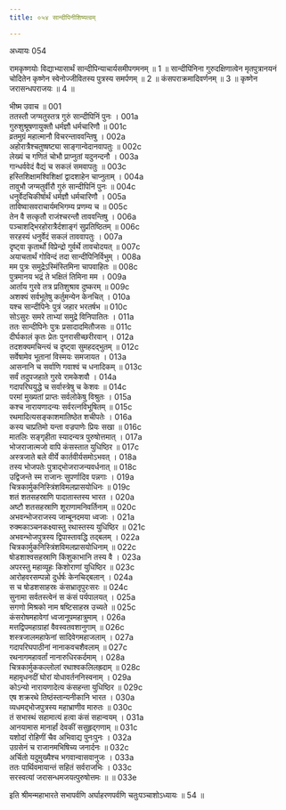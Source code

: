 ```yaml
---
title: ०५४ सान्दीपिनीशिष्यत्वम्

---
```

अध्यायः 054

रामकृष्णयोः विद्याभ्यासार्थं सान्दीपिन्याचार्यसमीपगमनम् ॥ 1 ॥ सान्दीपिनिना गुरुदक्षिणात्वेन मृतपुत्रानयनं चोदितेन कृष्णेन स्वेनोज्जीवितस्य पुत्रस्य समर्पणम् ॥ 2 ॥ कंसपराक्रमादिवर्णनम् ॥ 3 ॥ कृष्णेन जरासन्धपराजयः ॥ 4 ॥

भीष्म उवाच ॥	001  
ततस्तौ जग्मतुस्तत्र गुरुं सान्दीपिनिं पुनः ।	001a  
गुरुशुश्रूषणायुक्तौ धर्मज्ञौ धर्मचारिणौ ॥	001c  
व्रतमुग्रं महात्मानौ विचरन्ताववन्तिषु ।	002a  
अहोरात्रैश्चतुष्षष्ट्या साङ्गान्वेदानवापतुः ॥	002c  
लेख्यं च गणितं चोभौ प्राप्नुतां यदुनन्दनौ ।	003a  
गान्धर्ववेदं वैद्यं च सकलं समवापतुः ॥	003c  
हस्तिशिक्षामश्विशिक्षां द्वादशाहेन चाप्नुताम् ।	004a  
तावुभौ जग्मतुर्वीरौ गुरुं सान्दीपिनिं पुनः ॥	004c  
धनुर्वेदचिकीर्षार्थं धर्मज्ञौ धर्मचारिणौ ।	005a  
ताविष्वासवराचार्यमभिगम्य प्रणम्य च ॥	005c  
तेन वै सत्कृतौ राजंश्चरन्तौ ताववन्तिषु ।	006a  
पञ्चाशद्भिरहोरात्रैर्दशाङ्गं सुप्रतिष्ठितम् ॥	006c  
सरहस्यं धनुर्वेदं सकलं ताववापतुः ।	007a  
दृष्ट्वा कृतार्थो विप्रेन्द्रो गुर्वर्थे तावचोदयत् ॥	007c  
अयाचतार्थं गोविन्दं तदा सान्दीपिनिर्विभुम् ।	008a  
मम पुत्रः समुद्रेऽस्मिंस्तिमिना चापवाहितः ॥	008c  
पुत्रमानय भद्रं ते भक्षितं तिमिना मम ।	009a  
आर्ताय गुरवे तत्र प्रतिशुश्राव दुष्करम् ॥	009c  
अशक्यं सर्वभूतेषु कर्तुमन्येन केनचित् ।	010a  
यश्च सान्दीपिनेः पुत्रं जहार भरतर्षभ ॥	010c  
सोऽसुरः समरे ताभ्यां समुद्रे विनिपातितः ।	011a  
ततः सान्दीपिनेः पुत्रः प्रसादादमितौजसः ॥	011c  
दीर्घकालं कृतः प्रेतः पुनरासीच्छरीरवान् ।	012a  
तदशक्यमचिन्त्यं च दृष्ट्वा सुमहदद्भुतम् ॥	012c  
सर्वेषामेव भूतानां विस्मयः समजायत ।	013a  
आसनानि च सर्वाणि गवाश्वं च धनादिकम् ॥	013c  
सर्वं तदुपजहाते गुरवे रामकेशवौ ।	014a  
गदापरिघयुद्धे च सर्वास्त्रेषु च केशवः ॥	014c  
परमां मुख्यतां प्राप्तः सर्वलोकेषु विश्रुतः ।	015a  
कश्च नारायणादन्यः सर्वरत्नविभूषितम् ॥	015c  
रथमादित्यसङ्काशमातिष्ठेत शचीपतेः ।	016a  
कस्य चाप्रतिमो यन्ता वज्रपाणेः प्रियः सखा ॥	016c  
मातलिः सङ्गृहीता स्यादन्यत्र पुरुषोत्तमात् ।	017a  
भोजराजात्मजो वापि कंसस्तात युधिष्ठिर ॥	017c  
अस्त्रजाते बले वीर्ये कार्तवीर्यसमोऽभवत् ।	018a  
तस्य भोजपतेः पुत्राद्भोजराजन्यवर्धनात् ॥	018c  
उद्विजन्ते स्म राजानः सुपर्णादिव पन्नगाः ।	019a  
चित्रकार्मुकनिस्त्रिंशविमलप्रासयोधिनः ॥	019c  
शतं शतसहस्राणि पादातास्तस्य भारत ।	020a  
अष्टौ शतसहस्राणि शूराणामनिवर्तिनाम् ॥	020c  
अभवन्भोजराजस्य जाम्बूनदमया ध्वजाः ।	021a  
रुक्मकाञ्चनकक्ष्यास्तु रथास्तस्य युधिष्ठिर ॥	021c  
अभवन्भोजपुत्रस्य द्विपास्तावद्धि तद्बलम् ।	022a  
चित्रकार्मुकनिस्त्रिंशविमलप्रासयोधिनाम् ॥	022c  
षोडशाश्वसहस्राणि किंशुकाभानि तस्य वै ।	023a  
अपरस्तु महाव्यूहः किशोराणां युधिष्ठिर ॥	023c  
आरोहवरसम्पन्नो दुर्धर्षः केनचिद्बलान् ।	024a  
स च षोडशसाहस्रः कंसभ्रातृपुरःसरः ॥	024c  
सुनामा सर्वतस्त्वेनं स कंसं पर्यपालयत् ।	025a  
सगणो मिश्रको नाम षष्टिसाहस्र उच्यते ॥	025c  
कंसरोषमहावेगां ध्वजानूपमहात्रुमाम् ।	026a  
मत्तद्विपमहाग्राहां वैवस्वतवशानुगाम् ॥	026c  
शस्त्रजालमहाफेनां सादिवेगमहाजलाम् ।	027a  
गदापरिघपाठीनां नानाकवचशैवलाम् ॥	027c  
रथनागमहावर्तां नानारुधिरकर्दमाम् ।	028a  
चित्रकार्मुककल्लोलां रथाश्वकलिलह्रदाम् ॥	028c  
महामृधनदीं घोरां योधावर्तननिस्वनाम् ।	029a  
कोऽन्यो नारायणादेत्य कंसहन्ता युधिष्ठिर ॥	029c  
एष शक्ररथे तिष्ठंस्तान्यनीकानि भारत ।	030a  
व्यधमद्भोजपुत्रस्य महाभ्राणीव मारुतः ॥	030c  
तं सभास्थं सहामात्यं हत्वा कंसं सहान्वयम् ।	031a  
आनयामास मानार्हां देवकीं ससुहृद्गणाम् ॥	031c  
यशोदां रोहिणीं चैव अभिवाद्य पुनःपुनः ।	032a  
उग्रसेनं च राजानमभिषिच्य जनार्दनः ॥	032c  
अर्चितो यदुमुख्यैश्च भगवान्वासवानुजः ।	033a  
ततः पार्थिवमायान्तं सहितं सर्वराजभिः ।	033c  
सरस्वत्यां जरासन्धमजयत्पुरुषोत्तमः ॥ ॥	033e  

इति श्रीमन्महाभारते सभापर्वणि अर्घाहरणपर्वणि चतुःपञ्चाशोऽध्यायः ॥ 54 ॥
